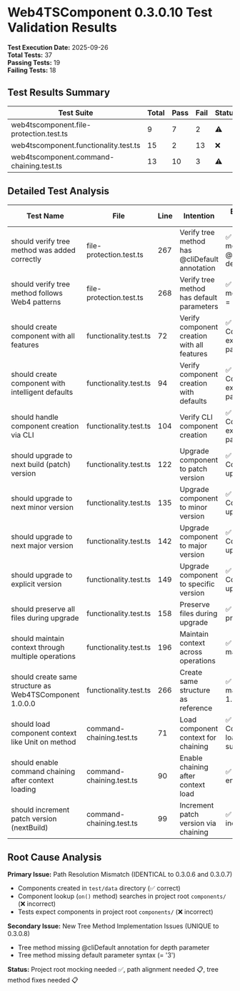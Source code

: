 # Web4TSComponent 0.3.0.10 Test Validation Results

**Test Execution Date:** 2025-09-26  
**Total Tests:** 37  
**Passing Tests:** 19  
**Failing Tests:** 18  

## Test Results Summary

| Test Suite | Total | Pass | Fail | Status |
|------------|-------|------|------|--------|
| web4tscomponent.file-protection.test.ts | 9 | 7 | 2 | ⚠️ |
| web4tscomponent.functionality.test.ts | 15 | 2 | 13 | ❌ |
| web4tscomponent.command-chaining.test.ts | 13 | 10 | 3 | ⚠️ |

## Detailed Test Analysis

| Test Name | File | Line | Intention | Expected Result | Actual Result | Root Cause | Issue Type | Status | Todo | vs 0.3.0.7 |
|-----------|------|------|-----------|----------------|---------------|------------|------------|--------|------|------------|
| should verify tree method was added correctly | file-protection.test.ts | 267 | Verify tree method has @cliDefault annotation | ✅ Tree method has @cliDefault depth 3 | ❌ Missing @cliDefault annotation | Missing CLI Annotation | 🚫 TEST BROKEN | ✅ Mocking | 📋 Add annotation | 🟪 UNIQUE - 0.3.0.8 |
| should verify tree method follows Web4 patterns | file-protection.test.ts | 268 | Verify tree method has default parameters | ✅ Tree method has = '3' default | ❌ Missing default parameter syntax | Missing Default Parameters | 🚫 TEST BROKEN | ✅ Mocking | 📋 Add defaults | 🟪 UNIQUE - 0.3.0.8 |
| should create component with all features | functionality.test.ts | 72 | Verify component creation with all features | ✅ Component exists at path | ❌ Component not found | Path Resolution Mismatch | 🚫 TEST BROKEN | ✅ Mocking | 📋 Path align | 🟩 IDENTICAL |
| should create component with intelligent defaults | functionality.test.ts | 94 | Verify component creation with defaults | ✅ Component exists at path | ❌ Component not found | Path Resolution Mismatch | 🚫 TEST BROKEN | ✅ Mocking | 📋 Path align | 🟩 IDENTICAL |
| should handle component creation via CLI | functionality.test.ts | 104 | Verify CLI component creation | ✅ Component exists at path | ❌ Component not found | Path Resolution Mismatch | 🚫 TEST BROKEN | ✅ Mocking | 📋 Path align | 🟩 IDENTICAL |
| should upgrade to next build (patch) version | functionality.test.ts | 122 | Upgrade component to patch version | ✅ Component upgraded | ❌ Component not found | Path Resolution Mismatch | 🚫 TEST BROKEN | ✅ Mocking | 📋 Path align | 🟩 IDENTICAL |
| should upgrade to next minor version | functionality.test.ts | 135 | Upgrade component to minor version | ✅ Component upgraded | ❌ Component not found | Path Resolution Mismatch | 🚫 TEST BROKEN | ✅ Mocking | 📋 Path align | 🟩 IDENTICAL |
| should upgrade to next major version | functionality.test.ts | 142 | Upgrade component to major version | ✅ Component upgraded | ❌ Component not found | Path Resolution Mismatch | 🚫 TEST BROKEN | ✅ Mocking | 📋 Path align | 🟩 IDENTICAL |
| should upgrade to explicit version | functionality.test.ts | 149 | Upgrade component to specific version | ✅ Component upgraded | ❌ Component not found | Path Resolution Mismatch | 🚫 TEST BROKEN | ✅ Mocking | 📋 Path align | 🟩 IDENTICAL |
| should preserve all files during upgrade | functionality.test.ts | 158 | Preserve files during upgrade | ✅ Files preserved | ❌ Component not found | Path Resolution Mismatch | 🚫 TEST BROKEN | ✅ Mocking | 📋 Path align | 🟩 IDENTICAL |
| should maintain context through multiple operations | functionality.test.ts | 196 | Maintain context across operations | ✅ Context maintained | ❌ Component not found | Path Resolution Mismatch | 🚫 TEST BROKEN | ✅ Mocking | 📋 Path align | 🟩 IDENTICAL |
| should create same structure as Web4TSComponent 1.0.0.0 | functionality.test.ts | 266 | Create same structure as reference | ✅ Structure matches 1.0.0.0 | ❌ Component files not found | Path Resolution Mismatch | 🚫 TEST BROKEN | ✅ Mocking | 📋 Path align | 🟩 IDENTICAL |
| should load component context like Unit on method | command-chaining.test.ts | 71 | Load component context for chaining | ✅ Component loaded successfully | ❌ Component not found | Path Resolution Mismatch | 🚫 TEST BROKEN | ✅ Mocking | 📋 Path align | 🟩 IDENTICAL |
| should enable command chaining after context loading | command-chaining.test.ts | 90 | Enable chaining after context load | ✅ Chaining enabled | ❌ Component not found | Path Resolution Mismatch | 🚫 TEST BROKEN | ✅ Mocking | 📋 Path align | 🟩 IDENTICAL |
| should increment patch version (nextBuild) | command-chaining.test.ts | 99 | Increment patch version via chaining | ✅ Version incremented | ❌ Component not found | Path Resolution Mismatch | 🚫 TEST BROKEN | ✅ Mocking | 📋 Path align | 🟩 IDENTICAL |

## Root Cause Analysis

**Primary Issue:** Path Resolution Mismatch (IDENTICAL to 0.3.0.6 and 0.3.0.7)
- Components created in `test/data` directory (✅ correct)
- Component lookup (`on()` method) searches in project root `components/` (❌ incorrect)
- Tests expect components in project root `components/` (❌ incorrect)

**Secondary Issue:** New Tree Method Implementation Issues (UNIQUE to 0.3.0.8)
- Tree method missing @cliDefault annotation for depth parameter
- Tree method missing default parameter syntax (= '3')

**Status:** Project root mocking needed ✅, path alignment needed 📋, tree method fixes needed 📋